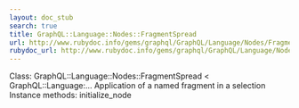 ```yaml
---
layout: doc_stub
search: true
title: GraphQL::Language::Nodes::FragmentSpread
url: http://www.rubydoc.info/gems/graphql/GraphQL/Language/Nodes/FragmentSpread
rubydoc_url: http://www.rubydoc.info/gems/graphql/GraphQL/Language/Nodes/FragmentSpread
---
```


Class: GraphQL::Language::Nodes::FragmentSpread < GraphQL::Language:...
Application of a named fragment in a selection 
Instance methods:
initialize_node


